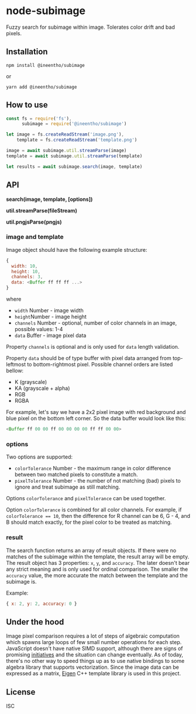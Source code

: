 # node-subimage

Fuzzy search for subimage within image. Tolerates color drift and bad pixels.

## Installation

`npm install @ineentho/subimage`

or

`yarn add @ineentho/subimage`

## How to use

``` js
const fs = require('fs'),
      subimage = require('@ineentho/subimage')

let image = fs.createReadStream('image.png'),
    template = fs.createReadStream('template.png')

image = await subimage.util.streamParse(image)
template = await subimage.util.streamParse(template)

let results = await subimage.search(image, template)
```
## API

**search(image, template, [options])**

**util.streamParse(fileStream)**

**util.pngjsParse(pngjs)**

### image and template

Image object should have the following example structure:

``` js
{
  width: 10,
  height: 10,
  channels: 3,
  data: <Buffer ff ff ff ...>
}
```
where

- `width` Number - image width
- `height`Number - image height
- `channels` Number - optional, number of color channels in an image, possible values: 1-4
- `data` Buffer - image pixel data

Property `channels` is optional and is only used for `data` length validation.

Property `data` should be of type buffer with pixel data arranged from top-leftmost to bottom-rightmost pixel. Possible channel orders are listed bellow:

- K (grayscale)
- KA (grayscale + alpha)
- RGB
- RGBA

For example, let's say we have a 2x2 pixel image with red background and blue pixel on the bottom left corner. So the data buffer would look like this:

``` js
<Buffer ff 00 00 ff 00 00 00 00 ff ff 00 00>
```

### options

Two options are supported:

- `colorTolerance` Number - the maximum range in color difference between two matched pixels to constitute a match.
- `pixelTolerance` Number - the number of not matching (bad) pixels to ignore and treat subimage as still matching.

Options `colorTolerance` and `pixelTolerance` can be used together.

Option `colorTolerance` is combined for all color channels. For example, if `colorTolerance == 10`, then the difference for R channel can be 6, G - 4, and B should match exactly, for the pixel color to be treated as matching.

### result

The search function returns an array of result objects. If there were no matches of the subimage within the template, the result array will be empty. The result object has 3 properties: `x`, `y`, and `accuracy`. The later doesn't bear any strict meaning and is only used for ordinal comparison. The smaller the `accuracy` value, the more accurate the match between the template and the subimage is.

Example:

``` js
{ x: 2, y: 2, accuracy: 0 }
```

## Under the hood

Image pixel comparison requires a lot of steps of algebraic computation which spawns large loops of few small number operations for each step. JavaScript doesn't have native SIMD support, although there are signs of promising [initiatives](https://01.org/blogs/tlcounts/2014/bringing-simd-javascript) and the situation can change eventually. As of today, there's no other way to speed things up as to use native bindings to some algebra library that supports vectorization. Since the image data can be expressed as a matrix, [Eigen](http://eigen.tuxfamily.org/) C++ template library is used in this project.

## License

ISC
